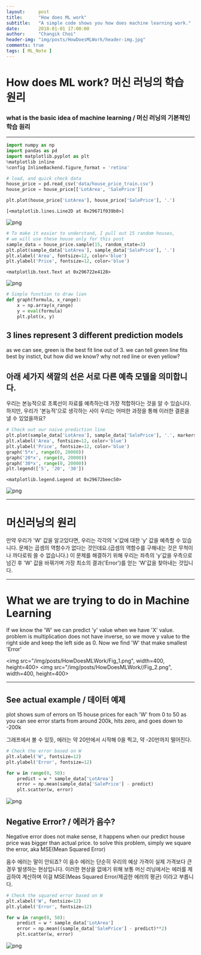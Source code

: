 ```yaml
---
layout:     post
title:      "How does ML work"
subtitle:   "A simple code shows you how does machine learning work."
date:       2018-01-01 17:00:00
author:     "Changik Choi"
header-img: "img/posts/HowDoesMLWork/header-img.jpg"
comments: true
tags: [ ML_Note ]
---
```


# How does ML work? 머신 러닝의 학습 원리
### what is the basic idea of machine learning / 머신 러닝의 기본적인 학습 원리
--- 


```python
import numpy as np
import pandas as pd
import matplotlib.pyplot as plt
%matplotlib inline
%config InlineBackend.figure_format = 'retina'
```


```python
# load, and quick check data
house_price = pd.read_csv('data/house_price_train.csv')
house_price = house_price[['LotArea', 'SalePrice']]

plt.plot(house_price['LotArea'], house_price['SalePrice'], '.')
```




    [<matplotlib.lines.Line2D at 0x29671f039b0>]




![png](/img/posts/HowDoesMLWork/output_2_1.png)



```python
# To make it easier to understand, I pull out 15 random houses,
# we will use these house only for this post
sample_data = house_price.sample(15, random_state=3)
plt.plot(sample_data['LotArea'], sample_data['SalePrice'], '.')
plt.xlabel('Area', fontsize=12, color='blue')
plt.ylabel('Price', fontsize=12, color='blue')
```




    <matplotlib.text.Text at 0x296722e4128>




![png](/img/posts/HowDoesMLWork/output_3_1.png)



```python
# Simple function to draw lien
def graph(formula, x_range):
    x = np.array(x_range)
    y = eval(formula)
    plt.plot(x, y)
```

## 3 lines represent 3 different prediction models
as we can see, green is the best fit line out of 3. we can tell green line fits best by instict, but how did we know? why not red line or even yellow?
## 아래 세가지 색깔의 선은 서로 다른 예측 모델을 의미합니다.
우리는 본능적으로 초록선이 자료를 예측하는데 가장 적합하다는 것을 알 수 있습니다. 하지만, 우리가 '본능적'으로 생각하는 사이 우리는 어떠한 과정을 통해 이러한 결론을 낼 수 있었을까요?


```python
# Check out our naive prediction line
plt.plot(sample_data['LotArea'], sample_data['SalePrice'], '.', markersize=8, label='_nolegend_')
plt.xlabel('Area', fontsize=12, color='blue')
plt.ylabel('Price', fontsize=12, color='blue')
graph('5*x', range(0, 20000))
graph('20*x', range(0, 20000))
graph('30*x', range(0, 20000))
plt.legend(['5', '20', '30'])
```




    <matplotlib.legend.Legend at 0x29672beec50>




![png](/img/posts/HowDoesMLWork/output_6_1.png)


---
# 머신러닝의 원리
만약 우리가 'W' 값을 알고있다면, 우리는 각각의 'x'값에 대한 'y' 값을 예측할 수 있습니다.
문제는 곱셈의 역함수가 없다는 것인데요.(곱셈의 역함수를 구해내는 것은 무척이나 까다로워 쓸 수 없습니다.) 
이 문제를 해결하기 위해 우리는 좌측의 'y'값을 우측으로 넘긴 후 'W' 값을 바꿔가며 가장 최소의 결과('Error')를 얻는 'W'값을 찾아내는 것입니다.

---
# What we are trying to do in Machine Learning
If we know the 'W' we can predict 'y' value when we have 'X' value.
problem is multiplication does not have inverse, so we move y value to the right side
and keep the left side as 0. Now we find 'W' that make smallest 'Error'

<img src="/img/posts/HowDoesMLWork/Fig_1.png", width=400, height=400>
<img src="/img/posts/HowDoesMLWork//Fig_2.png", width=400, height=400>

---
## See actual example / 데이터 예제
plot shows sum of errors on 15 house prices for each 'W' from 0 to 50
as you can see error starts from around 200k, hits zero, and goes down to -200k

그래프에서 볼 수 있듯, 에러는 약 20만에서 시작해 0을 찍고, 약 -20만까지 떨어진다.


```python
# Check the error based on W
plt.xlabel('W', fontsize=12)
plt.ylabel('Error', fontsize=12)

for w in range(0, 50):
    predict = w * sample_data['LotArea']
    error = np.mean(sample_data['SalePrice'] - predict)
    plt.scatter(w, error)
```


![png](/img/posts/HowDoesMLWork/output_11_0.png)


## Negative Error? / 에러가 음수?
Negative error does not make sense, it happens when our predict house price was bigger than actual price. to solve this problem, simply we square the error, aka MSE(Mean Squared Error)

음수 에러는 말이 안되죠? 이 음수 에러는 단순히 우리의 예상 가격이 실제 가격보다 큰 경우 발생하는 현상입니다. 이러한 현상을 없애기 위해 보통 머신 러닝에서는 에러를 제곱하여 계산하며 이걸 MSE(Meas Squared Error/제곱한 에러의 평균) 이라고 부릅니다. 


```python
# Check the squared error based on W
plt.xlabel('W', fontsize=12)
plt.ylabel('Error', fontsize=12)

for w in range(0, 50):
    predict = w * sample_data['LotArea']
    error = np.mean((sample_data['SalePrice'] - predict)**2)
    plt.scatter(w, error)
```


![png](/img/posts/HowDoesMLWork/output_13_0.png)

